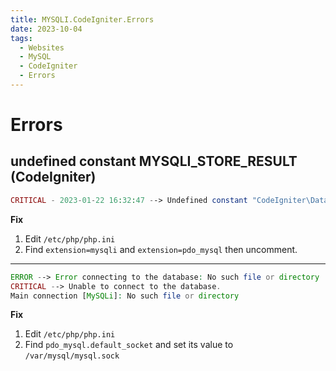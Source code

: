 ```yaml
---
title: MYSQLI.CodeIgniter.Errors
date: 2023-10-04
tags:
  - Websites
  - MySQL
  - CodeIgniter
  - Errors
---
```


# Errors

## undefined constant MYSQLI_STORE_RESULT (CodeIgniter)

```php
CRITICAL - 2023-01-22 16:32:47 --> Undefined constant "CodeIgniter\Database\MySQLi\MYSQLI_STORE_RESULT"
```

**Fix**

1. Edit `/etc/php/php.ini`
2. Find `extension=mysqli` and `extension=pdo_mysql` then uncomment.

---

```php
ERROR --> Error connecting to the database: No such file or directory
CRITICAL --> Unable to connect to the database.
Main connection [MySQLi]: No such file or directory
```

**Fix**

1. Edit `/etc/php/php.ini`
2. Find `pdo_mysql.default_socket` and set its value to `/var/mysql/mysql.sock`
